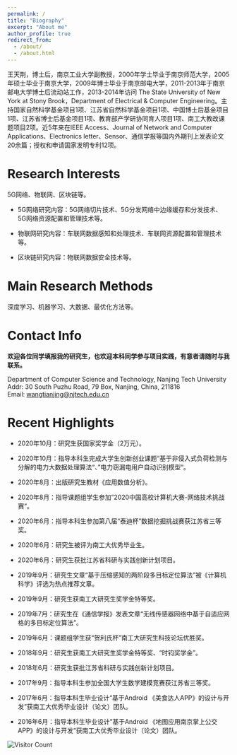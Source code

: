 ```yaml
---
permalink: /
title: "Biography"
excerpt: "About me"
author_profile: true
redirect_from: 
  - /about/
  - /about.html
---
```


王天荆，博士后，南京工业大学副教授，2000年学士毕业于南京师范大学，2005年硕士毕业于南京大学，2009年博士毕业于南京邮电大学，2011-2013年于南京邮电大学博士后流动站工作，2013-2014年访问 The State University of New York at Stony Brook，Department of Electrical & Computer Engineering。主持国家自然科学基金项目1项、江苏省自然科学基金项目1项、中国博士后基金项目1项、江苏省博士后基金项目1项、教育部产学研协同育人项目1项、南工大教改课题项目2项。近5年来在IEEE Access、Journal of Network and Computer Applications、Electronics letter、Sensor、通信学报等国内外期刊上发表论文20余篇；授权和申请国家发明专利12项。  

# Research Interests

   5G网络、物联网、区块链等。

- 5G网络研究内容：5G网络切片技术、5G分发网络中边缘缓存和分发技术、5G网络资源配置和管理技术等。

-  物联网研究内容：车联网数据感知和处理技术、车联网资源配置和管理技术等。

- 区块链研究内容：物联网数据安全技术等。

# Main Research Methods

 深度学习、机器学习、大数据、最优化方法等。

Contact Info
======
**欢迎各位同学填报我的研究生，也欢迎本科同学参与项目实践，有意者请随时与我联系。**

Department of Computer Science and Technology, Nanjing Tech University<br/>
Addr: 30 South Puzhu Road, 79 Box, Nanjing, China, 211816 <br/>
Email: wangtianjing@njtech.edu.cn

Recent Highlights
======
-  2020年10月：研究生获国家奖学金（2万元）。

-  2020年10月：指导本科生完成大学生创新创业课题“基于非侵入式负荷检测与分解的电力大数据处理算法“、”电力窃漏电用户自动识别模型“。

-  2020年8月：出版研究生教材《应用数值分析》。

-  2020年8月：指导课题组学生参加”2020中国高校计算机大赛-网络技术挑战赛“。

- 2020年6月：指导本科生参加第八届“泰迪杯”数据挖掘挑战赛获江苏省三等奖。

- 2020年6月：研究生被评为南工大优秀毕业生。

- 2020年6月：研究生获批江苏省科研与实践创新计划项目。

- 2019年9月：研究生文章“基于压缩感知的两阶段多目标定位算法”被《计算机科学》评选为热点推荐文章。

- 2019年9月：研究生获南工大研究生奖学金特等奖。

- 2019年7月：研究生在《通信学报》发表文章“无线传感器网络中基于自适应网格的多目标定位算法”。

- 2019年6月：课题组学生获“贺利氏杯”南工大研究生科技论坛优胜奖。

- 2018年9月：研究生获南工大研究生奖学金特等奖、“时钧奖学金”。

- 2018年6月：研究生获批江苏省科研与实践创新计划项目。

- 2017年9月：指导本科生参加全国大学生数学建模竞赛获江苏省三等奖。

- 2017年6月：指导本科生毕业设计“基于Android 《美食达人APP》的设计与开发”获南工大优秀毕业设计（论文）团队。

- 2016年6月：指导本科生毕业设计”基于Android 《地图应用南京掌上公交APP》的设计与开发“获南工大优秀毕业设计（论文）团队。

   



![Visitor Count](https://profile-counter.glitch.me/shen-hang/count.svg)